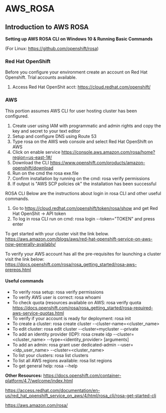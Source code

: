 # AWS_ROSA
## Introduction to AWS ROSA


**Setting up AWS ROSA CLI on Windows 10 & Running Basic Commands**

(For Linux: https://github.com/openshift/rosa)

### Red Hat OpenShift
Before you configure your environment create an account on Red Hat Openshift. Trial accounts available.

1. Access Red Hat OpenShit acct: 
https://cloud.redhat.com/openshift/

### AWS
This portion assumes AWS CLI for user hosting cluster has been configured. 

1. Create user using IAM with programmatic and admin rights and copy the key and secret to your text editor
2. Setup and configure DNS using Route 53
3. Type rosa on the AWS web console and select Red Hat OpenShift on AWS
4. Click on enable service https://console.aws.amazon.com/rosa/home?region=us-east-1#/
5. Download the CLI https://www.openshift.com/products/amazon-openshift/download
6. Run on the cmd the rosa exe.file 
7. Confirm installation by running on the cmd: rosa verify permissions
8. If output is "AWS SCP policies ok" the installation has been successful

ROSA CLI
Below are the instructions about login in rosa CLI and other useful commands.

1. Go to https://cloud.redhat.com/openshift/token/rosa/show and get Red Hat OpenShit -> API token 
2. To log in rosa CLI run on cmd: rosa login --token="TOKEN" and press enter

To get started with your cluster visit the link below.
https://aws.amazon.com/blogs/aws/red-hat-openshift-service-on-aws-now-generally-availably/

To verify your AWS account has all the pre-requisites for launching a cluster visit the link below:
https://docs.openshift.com/rosa/rosa_getting_started/rosa-aws-prereqs.html

#### Useful commands 

- To verify rosa setup: rosa verify permissions
- To verify AWS user is correct: rosa whoami
- To check quota (resources available on AWS: rosa verify quota
 https://docs.openshift.com/rosa/rosa_getting_started/rosa-required-aws-service-quotas.html
- To verify if your account is ready for deployment: rosa init
- To create a cluster: rosa create cluster --cluster-name=<cluster_name> 
- To edit cluster: rosa edit cluster --cluster=mycluster --private 
- To add an identity provider (IDP): rosa create idp --cluster=<cluster_name> --type=<identity_provider> [arguments]
- To add an admin: rosa grant user dedicated-admin --user=<idp_user_name> --cluster=<cluster_name>
- To list your clusters: rosa list clusters
- To list all AWS regions available: rosa list regions
- To get general help: rosa --help


**Other Resources:**
https://docs.openshift.com/container-platform/4.7/welcome/index.html

https://access.redhat.com/documentation/en-us/red_hat_openshift_service_on_aws/4/html/rosa_cli/rosa-get-started-cli

https://aws.amazon.com/rosa/


















